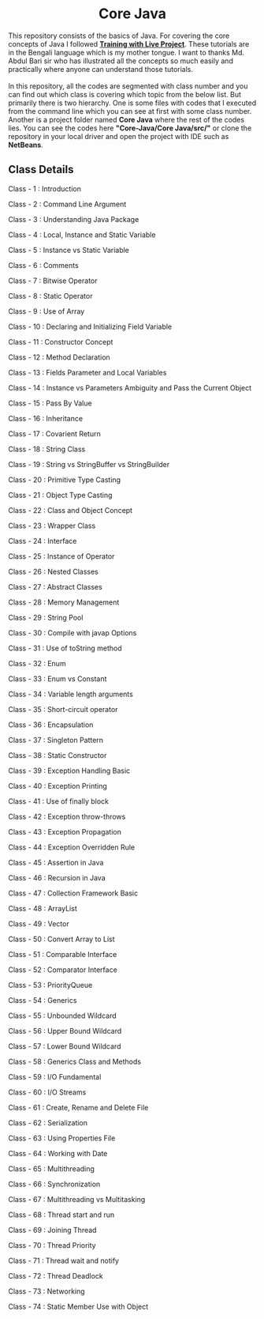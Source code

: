 <h1 align="center">Core Java</h1>
<p>This repository consists of the basics of Java. For covering the core concepts of Java I followed <a href="http://www.trainingwithliveproject.com/p/java-tutorials.html"><b>Training with Live Project</b></a>. These tutorials are in the Bengali language which is my mother tongue. I want to thanks Md. Abdul Bari sir who has illustrated all the concepts so much easily and practically where anyone can understand those tutorials.<br> <br>In this repository, all the codes are segmented with class number and you can find out which class is covering which topic from the below list. But primarily there is two hierarchy. One is some files with codes that I executed from the command line which you can see at first with some class number. Another is a project folder named <b>Core Java</b> where the rest of the codes lies. You can see the codes here <b>"Core-Java/Core Java/src/"</b> or clone the repository in your local driver and open the project with IDE such as <b>NetBeans</b>.</p>

<h2>Class Details</h2>
<p>Class - 1  : Introduction</p>
<p>Class - 2  : Command Line Argument</p>
<p>Class - 3  : Understanding Java Package</p>
<p>Class - 4  : Local, Instance and Static Variable</p>
<p>Class - 5  : Instance vs Static Variable</p>
<p>Class - 6  : Comments</p>
<p>Class - 7  : Bitwise Operator</p>
<p>Class - 8  : Static Operator</p>
<p>Class - 9  : Use of Array</p>
<p>Class - 10 : Declaring and Initializing Field Variable</p>
<p>Class - 11 : Constructor Concept</p>
<p>Class - 12 : Method Declaration</p>
<p>Class - 13 : Fields Parameter and Local Variables</p>
<p>Class - 14 : Instance vs Parameters Ambiguity and Pass the Current Object</p>
<p>Class - 15 : Pass By Value</p>
<p>Class - 16 : Inheritance</p>
<p>Class - 17 : Covarient Return</p>
<p>Class - 18 : String Class</p>
<p>Class - 19 : String vs StringBuffer vs StringBuilder</p>
<p>Class - 20 : Primitive Type Casting</p>
<p>Class - 21 : Object Type Casting</p>
<p>Class - 22 : Class and Object Concept</p>
<p>Class - 23 : Wrapper Class</p>
<p>Class - 24 : Interface</p>
<p>Class - 25 : Instance of Operator</p>
<p>Class - 26 : Nested Classes</p>
<p>Class - 27 : Abstract Classes</p>
<p>Class - 28 : Memory Management</p>
<p>Class - 29 : String Pool</p>
<p>Class - 30 : Compile with javap Options</p>
<p>Class - 31 : Use of toString method</p>
<p>Class - 32 : Enum</p>
<p>Class - 33 : Enum vs Constant</p>
<p>Class - 34 : Variable length arguments</p>
<p>Class - 35 : Short-circuit operator</p>
<p>Class - 36 : Encapsulation</p>
<p>Class - 37 : Singleton Pattern</p>
<p>Class - 38 : Static Constructor</p>
<p>Class - 39 : Exception Handling Basic</p>
<p>Class - 40 : Exception Printing</p>
<p>Class - 41 : Use of finally block</p>
<p>Class - 42 : Exception throw-throws</p>
<p>Class - 43 : Exception Propagation</p>
<p>Class - 44 : Exception Overridden Rule</p>
<p>Class - 45 : Assertion in Java</p>
<p>Class - 46 : Recursion in Java</p>
<p>Class - 47 : Collection Framework Basic</p>
<p>Class - 48 : ArrayList</p>
<p>Class - 49 : Vector</p>
<p>Class - 50 : Convert Array to List</p>
<p>Class - 51 : Comparable Interface</p>
<p>Class - 52 : Comparator Interface</p>
<p>Class - 53 : PriorityQueue</p>
<p>Class - 54 : Generics</p>
<p>Class - 55 : Unbounded Wildcard</p>
<p>Class - 56 : Upper Bound Wildcard</p>
<p>Class - 57 : Lower Bound Wildcard</p>
<p>Class - 58 : Generics Class and Methods</p>
<p>Class - 59 : I/O Fundamental</p>
<p>Class - 60 : I/O Streams</p>
<p>Class - 61 : Create, Rename and Delete File</p>
<p>Class - 62 : Serialization</p>
<p>Class - 63 : Using Properties File</p>
<p>Class - 64 : Working with Date</p>
<p>Class - 65 : Multithreading</p>
<p>Class - 66 : Synchronization</p>
<p>Class - 67 : Multithreading vs Multitasking</p>
<p>Class - 68 : Thread start and run</p>
<p>Class - 69 : Joining Thread</p>
<p>Class - 70 : Thread Priority</p>
<p>Class - 71 : Thread wait and notify</p>
<p>Class - 72 : Thread Deadlock</p>
<p>Class - 73 : Networking</p>
<p>Class - 74 : Static Member Use with Object</p>
